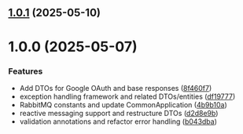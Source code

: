 ## [1.0.1](https://github.com/dev-kitchen/common/compare/v1.0.0...v1.0.1) (2025-05-10)

# 1.0.0 (2025-05-07)


### Features

* Add DTOs for Google OAuth and base responses ([8f460f7](https://github.com/dev-kitchen/common/commit/8f460f799183a56fcd52a41b5ed4df41ad76c642))
* exception handling framework and related DTOs/entities ([df19777](https://github.com/dev-kitchen/common/commit/df197775ca5e072b6d6b64f909406dcefe99db98))
* RabbitMQ constants and update CommonApplication ([4b9b10a](https://github.com/dev-kitchen/common/commit/4b9b10aa3dec36e48d18b720329415d5493def46))
* reactive messaging support and restructure DTOs ([d2d8e9b](https://github.com/dev-kitchen/common/commit/d2d8e9b7c70261ce07fdf8b5ff96a54614153e22))
* validation annotations and refactor error handling ([b043dba](https://github.com/dev-kitchen/common/commit/b043dba70ff47db44394b8a57318097f564e96a9))
